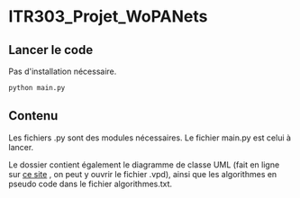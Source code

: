 # ITR303_Projet_WoPANets

## Lancer le code
Pas d'installation nécessaire.
```bash
python main.py
```

## Contenu
Les fichiers .py sont des modules nécessaires. Le fichier main.py est celui à lancer.

Le dossier contient également le diagramme de classe UML (fait en ligne sur [ce site](https://online.visual-paradigm.com/fr/diagrams/features/uml-tool/) , on peut y ouvrir le fichier .vpd), ainsi que les algorithmes en pseudo code dans le fichier algorithmes.txt.
